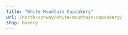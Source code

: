 ```yaml
---
title: "White Mountain Cupcakery"
url: /north-conway/white-mountain-cupcakery/
shop: bakery
---
```

